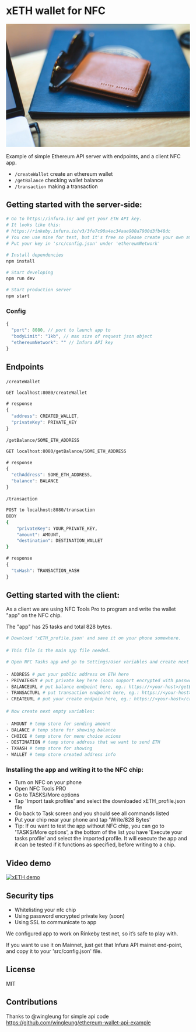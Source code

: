 # xETH wallet for NFC

![Screenshot](FlRGjciVp3fbWDvvOGdVFcuFTef2-bup52br6.jpeg)

Example of simple Ethereum API server with endpoints, and a client NFC app.

* `/createWallet` create an ethereum wallet
* `/getBalance` checking wallet balance
* `/transaction` making a transaction

## Getting started with the server-side:

```sh
# Go to https://infura.io/ and get your ETH API key.
# It looks like this: 
# https://rinkeby.infura.io/v3/3fe7c90a4ec34aae900a7900d3fb48dc
# You can use mine for test, but it's free so please create your own at https://infura.io/
# Put your key in 'src/config.json' under 'ethereumNetwork'
```

```sh
# Install dependencies
npm install
```

```sh
# Start developing
npm run dev
```

```sh
# Start production server
npm start
```

### Config

```js
{
  "port": 8080, // port to launch app to
  "bodyLimit": "1kb", // max size of request json object
  "ethereumNetwork": "" // Infura API key
}
```

## Endpoints

`/createWallet`

```sh
GET localhost:8080/createWallet
```

```js
# response
{
  "address": CREATED_WALLET,
  "privateKey": PRIVATE_KEY
}
```

`/getBalance/SOME_ETH_ADDRESS`

```sh
GET localhost:8080/getBalance/SOME_ETH_ADDRESS
```

```js
# response
{
  "ethAddress": SOME_ETH_ADDRESS,
  "balance": BALANCE
}
```

`/transaction`

```sh
POST to localhost:8080/transaction
BODY
{
	"privateKey": YOUR_PRIVATE_KEY,
	"amount": AMOUNT,
	"destination": DESTINATION_WALLET
}
```

```js
# response
{
  "txHash": TRANSACTION_HASH
}
```
## Getting started with the client:

As a client we are using NFC Tools Pro to program and write the wallet "app" on the NFC chip.

The "app" has 25 tasks and total 828 bytes.

```sh
# Download 'xETH_profile.json' and save it on your phone somewhere.

# This file is the main app file needed.
```

```sh
# Open NFC Tasks app and go to Settings/User variables and create next important five variables and fill in with your details:

- ADDRESS # put your public address on ETH here
- PRIVATEKEY # put private key here (soon support encrypted with password)
- BALANCEURL # put balance endpoint here, eg.: https://<your-host>/getBalance/<your-eth-public-address>
- TRANSACTURL # put transaction endpoint here, eg.: https://<your-host>/transaction
- CREATEURL # put your create endpoin here, eg.: https://<your-host>/createWallet

# Now create next empty variables:

- AMOUNT # temp store for sending amount
- BALANCE # temp store for showing balance
- CHOICE # temp store for menu choice acions
- DESTINATION # temp store address that we want to send ETH
- TXHASH # temp store for showing 
- WALLET # temp store created address info 
```

### Installing the app and writing it to the NFC chip:

- Turn on NFC on your phone
- Open NFC Tools PRO 
- Go to TASKS/More options
- Tap 'Import task profiles' and select the downloaded xETH_profile.json file
- Go back to Task screen and you should see all commands listed
- Put your chip near your phone and tap 'Write/828 Bytes'
- Tip: If ou want to test the app without NFC chip, you can go to 'TASKS/More options', a the bottom of the list you have 'Execute your tasks profile' and select the imported profile. It will execute the app and it can be tested if it functions as specified, before writing to a chip.

## Video demo

[![xETH demo](https://img.youtube.com/vi/k4gaIoJ8-uo/0.jpg)](https://www.youtube.com/watch?v=k4gaIoJ8-uo)

## Security tips
- Whitelisting your nfc chip
- Using password encrypted private key (soon)
- Using SSL to communicate to app

We configured app to work on Rinkeby test net, so it’s safe to play with.

If you want to use it on Mainnet, just get that Infura API mainet end-point, and 
copy it to your 'src/config.json' file.

## License

MIT

## Contributions

Thanks to @wingleung for simple api code https://github.com/wingleung/ethereum-wallet-api-example
